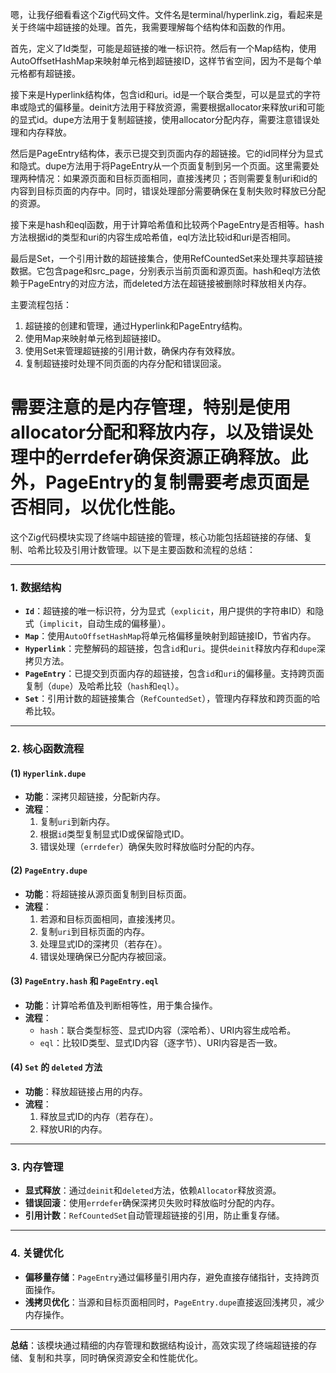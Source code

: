 嗯，让我仔细看看这个Zig代码文件。文件名是terminal/hyperlink.zig，看起来是关于终端中超链接的处理。首先，我需要理解每个结构体和函数的作用。

首先，定义了Id类型，可能是超链接的唯一标识符。然后有一个Map结构，使用AutoOffsetHashMap来映射单元格到超链接ID，这样节省空间，因为不是每个单元格都有超链接。

接下来是Hyperlink结构体，包含id和uri。id是一个联合类型，可以是显式的字符串或隐式的偏移量。deinit方法用于释放资源，需要根据allocator来释放uri和可能的显式id。dupe方法用于复制超链接，使用allocator分配内存，需要注意错误处理和内存释放。

然后是PageEntry结构体，表示已提交到页面内存的超链接。它的id同样分为显式和隐式。dupe方法用于将PageEntry从一个页面复制到另一个页面。这里需要处理两种情况：如果源页面和目标页面相同，直接浅拷贝；否则需要复制uri和id的内容到目标页面的内存中。同时，错误处理部分需要确保在复制失败时释放已分配的资源。

接下来是hash和eql函数，用于计算哈希值和比较两个PageEntry是否相等。hash方法根据id的类型和uri的内容生成哈希值，eql方法比较id和uri是否相同。

最后是Set，一个引用计数的超链接集合，使用RefCountedSet来处理共享超链接数据。它包含page和src_page，分别表示当前页面和源页面。hash和eql方法依赖于PageEntry的对应方法，而deleted方法在超链接被删除时释放相关内存。

主要流程包括：
1. 超链接的创建和管理，通过Hyperlink和PageEntry结构。
2. 使用Map来映射单元格到超链接ID。
3. 使用Set来管理超链接的引用计数，确保内存有效释放。
4. 复制超链接时处理不同页面的内存分配和错误回滚。

需要注意的是内存管理，特别是使用allocator分配和释放内存，以及错误处理中的errdefer确保资源正确释放。此外，PageEntry的复制需要考虑页面是否相同，以优化性能。
================================================
这个Zig代码模块实现了终端中超链接的管理，核心功能包括超链接的存储、复制、哈希比较及引用计数管理。以下是主要函数和流程的总结：

---

### **1. 数据结构**
- **`Id`**：超链接的唯一标识符，分为显式（`explicit`，用户提供的字符串ID）和隐式（`implicit`，自动生成的偏移量）。
- **`Map`**：使用`AutoOffsetHashMap`将单元格偏移量映射到超链接ID，节省内存。
- **`Hyperlink`**：完整解码的超链接，包含`id`和`uri`。提供`deinit`释放内存和`dupe`深拷贝方法。
- **`PageEntry`**：已提交到页面内存的超链接，包含`id`和`uri`的偏移量。支持跨页面复制（`dupe`）及哈希比较（`hash`和`eql`）。
- **`Set`**：引用计数的超链接集合（`RefCountedSet`），管理内存释放和跨页面的哈希比较。

---

### **2. 核心函数流程**
#### **(1) `Hyperlink.dupe`**
- **功能**：深拷贝超链接，分配新内存。
- **流程**：
  1. 复制`uri`到新内存。
  2. 根据`id`类型复制显式ID或保留隐式ID。
  3. 错误处理（`errdefer`）确保失败时释放临时分配的内存。

#### **(2) `PageEntry.dupe`**
- **功能**：将超链接从源页面复制到目标页面。
- **流程**：
  1. 若源和目标页面相同，直接浅拷贝。
  2. 复制`uri`到目标页面的内存。
  3. 处理显式ID的深拷贝（若存在）。
  4. 错误处理确保已分配内存被回滚。

#### **(3) `PageEntry.hash` 和 `PageEntry.eql`**
- **功能**：计算哈希值及判断相等性，用于集合操作。
- **流程**：
  - `hash`：联合类型标签、显式ID内容（深哈希）、URI内容生成哈希。
  - `eql`：比较ID类型、显式ID内容（逐字节）、URI内容是否一致。

#### **(4) `Set` 的 `deleted` 方法**
- **功能**：释放超链接占用的内存。
- **流程**：
  1. 释放显式ID的内存（若存在）。
  2. 释放URI的内存。

---

### **3. 内存管理**
- **显式释放**：通过`deinit`和`deleted`方法，依赖`Allocator`释放资源。
- **错误回滚**：使用`errdefer`确保深拷贝失败时释放临时分配的内存。
- **引用计数**：`RefCountedSet`自动管理超链接的引用，防止重复存储。

---

### **4. 关键优化**
- **偏移量存储**：`PageEntry`通过偏移量引用内存，避免直接存储指针，支持跨页面操作。
- **浅拷贝优化**：当源和目标页面相同时，`PageEntry.dupe`直接返回浅拷贝，减少内存操作。

---

**总结**：该模块通过精细的内存管理和数据结构设计，高效实现了终端超链接的存储、复制和共享，同时确保资源安全和性能优化。